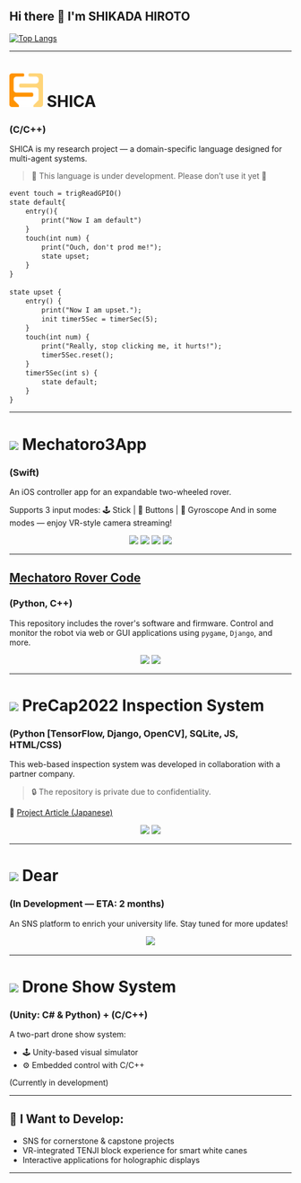 ## Hi there 👋 I'm SHIKADA HIROTO

[![Top Langs](https://github-readme-stats.vercel.app/api/top-langs/?username=bambi01-95)](https://github.com/anuraghazra/github-readme-stats)

---

# [<img src="shicalogo.png" width="60">](https://github.com/bambi01-95/SHICA) SHICA 
### (C/C++)

SHICA is my research project — a domain-specific language designed for multi-agent systems.

> 🚧 This language is under development. Please don’t use it yet 🥲

```shica
event touch = trigReadGPIO()
state default{ 
    entry(){
        print("Now I am default")
    }
    touch(int num) {
        print("Ouch, don't prod me!");
        state upset;
    }
}

state upset {
    entry() {
        print("Now I am upset.");
        init timer5Sec = timerSec(5);
    }
    touch(int num) {
        print("Really, stop clicking me, it hurts!");
        timer5Sec.reset();
    }
    timer5Sec(int s) {
        state default;
    }
}
````

---

# [<img src="tatalogo.png" width="60">](https://github.com/bambi01-95/mechatoro3app) Mechatoro3App

### (Swift)

An iOS controller app for an expandable two-wheeled rover.

Supports 3 input modes:
🕹️ Stick | 🔘 Buttons | 🧭 Gyroscope
And in some modes — enjoy VR-style camera streaming!

<p align="center">
<img src="tatahome.png" width="200">
<img src="tata1.png" width="200">
<img src="tata2.png" width="200">
<img src="tata3.png" width="200">
</p>

---

## [Mechatoro Rover Code](https://github.com/bambi01-95/mechatoro)

### (Python, C++)

This repository includes the rover's software and firmware.
Control and monitor the robot via web or GUI applications using `pygame`, `Django`, and more.

<p align="center">
<img src="mechatoroClose.jpeg" width="200">
<img src="mechatoroOpen.jpeg" width="200">
</p>

---

# [<img src="precaplogo.png" width="60">](https://github.com/bambi01-95/precap2022_22K13_Inspection) PreCap2022 Inspection System

### (Python \[TensorFlow, Django, OpenCV], SQLite, JS, HTML/CSS)

This web-based inspection system was developed in collaboration with a partner company.

> 🔒 The repository is private due to confidentiality.

📰 [Project Article (Japanese)](https://www2.deloitte.com/jp/ja/blog/group/2022/thesmartfactory-kyoto-news-01-capstone-project.html)

<p align="center">
<img src="precapUI1.png" width="300">
<img src="precapUI2.png" width="300">
</p>

---

# [<img src="dearlogo.jpeg" width="60">](https://github.com/bambi01-95/Dear) Dear

### (In Development — ETA: 2 months)

An SNS platform to enrich your university life.
Stay tuned for more updates!

<p align="center">
<img src="homepage-design.png" width="500">
</p>

---

# <img src="dronelogo1.jpg" width="60"> Drone Show System

### (Unity: C# & Python) + (C/C++)

A two-part drone show system:

* 🕹️ Unity-based visual simulator
* ⚙️ Embedded control with C/C++

(Currently in development)

---

## 🔭 I Want to Develop:

* SNS for cornerstone & capstone projects
* VR-integrated TENJI block experience for smart white canes
* Interactive applications for holographic displays

---
